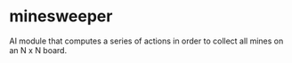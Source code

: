 # minesweeper
 AI module that computes a series of actions in order to collect all mines on an N x N board.
